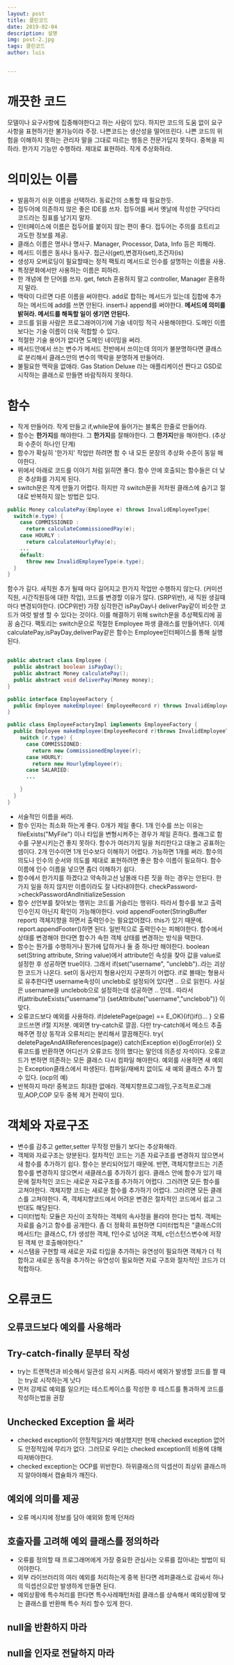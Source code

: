 ```yaml
---
layout: post
title: 클린코드
date: 2019-02-04
description: 설명
img: post-2.jpg
tags: 클린코드
author: luis


---
```


# 깨끗한 코드
모델이나 요구사항에 집중해야한다고 하는 사람이 있다. 하지만 코드의 도움 없이 요구사항을 표현하기란 불가능이라 주장.
나쁜코드는 생산성을 떨어뜨린다.
나쁜 코드의 위험을 이해하지 못하는 관리자 말을 그대로 따르는 행동은 전문가답지 못하다.
중복을 피하라. 한가지 기능만 수행하라. 제대로 표현하라. 작게 추상화하라.

# 의미있는 이름
- 발음하기 쉬운 이름을 선택하라. 동료간의 소통할 때 필요한듯.
- 접두어에 의존하지 않은 좋은 IDE를 쓰자. 접두어를 써서 옛날에 작성한 구닥다리 코드라는 징표를 남기지 말자.
- 인터페이스에 이름은 접두어를 붙이지 않는 편이 좋다. 접두어는 주의를 흐트리고 과도한 정보를 제공.
- 클래스 이름은 명사나 명사구. Manager, Processor, Data, Info 등은 피해라.
- 메서드 이름은 동사나 동사구. 접근사(get),변경자(set),조건자(is)
- 생성자 오버로딩이 필요할때는 정적 팩토리 메서드로 인수를 설명하는 이름을 사용.
- 특정문화에서만 사용하는 이름은 피하라.
- 한 개념에 한 단어를 쓰자. get, fetch 혼용하지 말고 controller, Manager 혼용하지 말라.
- 맥락이 다르면 다른 이름을 써야한다. add로 합하는 메서드가 있는데 집합에 추가하는 메서드에 add를 쓰면 안된다. insert나 append를 써야한다. **메서드에 의미를 밝혀라. 메서드를 해독할 일이 생기면 안된다.**
- 코드를 읽을 사람은 프로그래머이기에 기술 네이밍 적극 사용해야한다. 도메인 이름보다는 기술 이름이 더욱 적합할 수 있다.
- 적절한 기술 용어가 없다면 도메인 네이밍을 써라.
- 메서드안에서 쓰는 변수가 메서드 전반에서 쓰이는데 의미가 불분명하다면 클래스로 분리해서 클래스안의 변수의 맥락을 분명하게 만들어라.
- 불필요한 맥락을 없애라. Gas Station Deluxe 라는 애플리케이션 짠다고 GSD로 시작하는 클래스로 만들면 바람직하지 못하다.

# 함수
- 작게 만들어라. 작게 만들고 if,while문에 들어가는 블록은 한줄로 만들어라.
- 함수는 **한가지**를 해야한다. 그 **한가지**를 잘해야한다. 그 **한가지**만을 해야한다. (추상화 수준이 하나인 단계)
- 함수가 확실히 '한가지' 작업만 하려면 함 수 내 모든 문장의 추상화 수준이 동일 해야한다.
- 위에서 아래로 코드를 이야기 처럼 읽히면 좋다. 함수 안에 호출되는 함수들은 더 낮은 추상화를 가지게 된다.
- switch문은 작게 만들기 어렵다. 하지만 각 switch문을 저차원 클래스에 숨기고 절대로 반복하지 않는 방법은 있다.

```java
public Money calculatePay(Employee e) throws InvalidEmployeeType{
  switch(e.type) {
    case COMMISSIONED :
      return calculateCommissionedPay(e);
    case HOURLY :
      return calculateHourlyPay(e);
    ...
    default:
      throw new InvalidEmployeeType(e.type);
  }
}
```

함수가 길다. 새직원 추가 될때 마다 길어지고 한가지 작업만 수행하지 않는다. (커미션직원, 시간직원등에 대한 작업), 코드를 변경할 이유가 많다. (SRP위반), 새 직원 생길때 마다 변경되야한다. (OCP위반)
가장 심각한건 isPayDay나 deliverPay같이 비슷한 코드가 여럿 발생 할 수 있다는 것이다.
이를 해결하기 위해 switch문을 추상팩토리에 꽁꽁 숨긴다. 팩토리는 switch문으로 적절한 Employee 파생 클래스를 만들어낸다. 이제 calculatePay,isPayDay,deliverPay같은 함수는 Employee인터페이스를 통해 실행된다.

```java

public abstract class Employee {
  public abstract boolean isPayDay();
  public abstract Money calculatePay();
  public abstract void deliverPay(Money money);
}

public interface EmployeeFactory {
  public Employee makeEmployee( EmployeeRecord r) throws InvalidEmployeeType;
}

public class EmployeeFactoryImpl implements EmployeeFactory {
  public Employee makeEmployee(EmployeeRecord r)throws InvalidEmployeeType {
    switch (r.type) {
      case COMMISSIONED:
        return new CommissionedEmployee(r);
      case HOURLY:
        return new HourlyEmployee(r);
      case SALARIED:
      ...

    }
  }
}

```


- 서술적인 이름을 써라.
- 함수 인자는 최소화 하는게 좋다.
0개가 제일 좋다.
1개 인수를 쓰는 이유는 fileExists("MyFile") 이나 타입을 변형시켜주는 경우가 제일 흔하다.
플래그로 함수를 구분시키는건 좋지 못하다. 함수가 여러가지 일을 처리한다고 대놓고 공표하는 셈이다.
2개 인수이면 1개 인수보다 이해하기 어렵다. 가능하면 1개를 써라.
함수의 의도나 인수의 순서와 의도를 제대로 표현하려면 좋은 함수 이름이 필요하다. 함수 이름에 인수 이름을 넣으면 좀더 이해하기 쉽다.
- 함수에서 한가지를 하겠다고 약속하고선 남몰래 다른 짓을 하는 경우는 안된다. 한가지 일을 하지 않지만 이름이라도 잘 나타내야한다. checkPassword->checkPasswordAndInitializeSession
- 함수 선언부를 찾아보는 행위는 코드를 거슬리는 행위다. 따라서 함수를 보고 출력인수인지 아닌지 확인이 가능해야한다. void appendFooter(StringBuffer report) 객체지향을 하면서 출력인수는 필요없어졌다. this가 있기 때문에. report.appendFooter()하면 된다. 일반적으로 출력인수는 피해야한다. 함수에서 상태를 변경해야 한다면 함수가 속한 객체 상태를 변경하는 방식을 택한다.
- 함수는 뭔가를 수행하거나 뭔가에 답하거나 둘 중 하나만 해야한다.
boolean set(String attribute, String value)에서 attribute인 속성을 찾아 값을 value로 설정한 후 성공하면 true이다. 그래서 if(set("username", "unclebb")..라는 괴상한 코드가 나온다.
set이 동사인지 형용사인지 구분하기 어렵다. if로 볼때는 형용사로 유추한다면 username속성이 unclebb로 설정되어 있다면 .. 으로 읽힌다. 사실은 username을 unclebob으로 설정하는데 성공하면 .. 인데.. 따라서 if(attributeExists("username")) {setAttribute("username","unclebob")} 이 맞다.
- 오류코드보다 예외를 사용하라.
if(deletePage(page) == E_OK){if()if()...  } 오류코드쓰면 if절 지저분. 예외면 try-catch로 깔끔.
다만 try-catch에서 메소드 추출해주면 정상 동작과 오류처리는 분리해서 깔끔해진다.
try{ deletePageAndAllReferences(page)} catch(Exception e){logError(e)}
오류코드를 반환하면 어디선가 오류코드 정의 했다는 말인데 의존성 자석이다. 오류코드가 변하면 의존하는 모든 클래스 다시 컴파일 해야한다. 예외를 사용하면 새 예외는 Exception클래스에서 파생된다. 컴파일/재배치 없이도 새 예외 클래스 추가 할 수 있다. (ocp의 예)
- 반복하지 마라! 중복코드 최대한 없애라. 객체지향프로그래밍,구조적프로그래밍,AOP,COP 모두 중복 제거 전략이 있다.  

# 객체와 자료구조
- 변수를 감추고 getter,setter 무작정 만들기 보다는 추상화해라.
- 객체와 자료구조는 양분된다.
절차적인 코드는 기존 자료구조를 변경하지 않으면서 새 함수를 추가하기 쉽다. 함수는 분리되어있기 때문에. 반면, 객체지향코드는 기존함수를 변경하지 않으면서 새클래스를 추가하기 쉽다. 클래스 안에 함수가 있기 때문에
절차적인 코드는 새로운 자료구조를 추가하기 어렵다. 그러려면 모든 함수를 고쳐야한다. 객체지향 코드는 새로운 함수를 추가하기 어렵다. 그러려면 모든 클래스를 고쳐야한다.
즉, 객체지향코드에서 어려운 변경은 절차적인 코드에서 쉽고 그반대도 해당된다.
- 디미터법칙: 모듈은 자신이 조작하는 객체의 속사정을 몰라야 한다는 법칙.
객체는 자료를 숨기고 함수를 공개한다.
좀 더 정확히 표현하면 디미터법칙은 "클래스C의 메서드f는
클래스C,
f가 생성한 객체,
f인수로 넘어온 객체,
c인스턴스변수에 저장된 객체
만 호출해야한다."
- 시스템을 구현할 때 새로운 자료 타입을 추가하는 유연성이 필요하면 객체가 더 적합하고 새로운 동작을 추가하는 유연성이 필요하면 자료 구조와 절차적인 코드가 더 적합하다.  




# 오류코드 

## 오류코드보다 예외를 사용해라 

## Try-catch-finally 문부터 작성 

- try는 트랜잭션과 비슷해서 일관성 유지 시켜줌. 따라서 예외가 발생할 코드를 짤 때는 try로 시작하는게 낫다 
- 먼저 강제로 예외를 일으키는 테스트케이스를 작성한 후 테스트를 통과하게 코드를 작성하는법을 권장 

## Unchecked Exception 을 써라 

- checked exception이 안정적일거라 예상했지만 현재 checked exception 없어도 안정적임에 무리가 없다. 그러므로 우리는 checked exception의 비용에 대해 따져봐야한다. 
- checked exception는 OCP를 위반한다. 하위클래스의 익셉션이 최상위 클래스까지 알아야해서 캡슐화가 깨진다. 

## 예외에 의미를 제공 

- 오류 메시지에 정보를 담아 예외와 함께 던져라 

## 호출자를 고려해 예외 클래스를 정의하라 

- 오류를 정의할 때 프로그래머에게 가장 중요한 관심사는 오류를 잡아내는 방법이 되어야한다. 
- 외부 라이브러리의 여러 예외를 처리하는게 중복 된다면 레퍼클래스로 감싸서 하나의 익셉션으로만 발생하게 만들면 된다. 
- 예외상황에 특수처리를 한다면 특수사례패턴처럼 클래스를 상속해서 예외상황에 맞는 클래스를 반환해 특수 처리 할수 있게 한다.  

## null을 반환하지 마라 

## null을 인자로 전달하지 마라 

